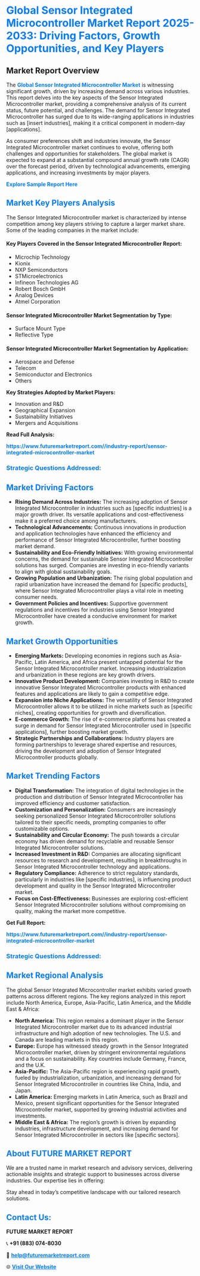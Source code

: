 <h1 style="color: #007BFF;">Global Sensor Integrated Microcontroller Market Report 2025-2033: Driving Factors, Growth Opportunities, and Key Players</h1>

<section id="overview">
<h2>Market Report Overview</h2>
<p>The <a href="https://www.futuremarketreport.com//industry-report/sensor-integrated-microcontroller-market" style="color: #007BFF; text-decoration: none;"><strong>Global Sensor Integrated Microcontroller Market</strong></a> is witnessing significant growth, driven by increasing demand across various industries. This report delves into the key aspects of the Sensor Integrated Microcontroller market, providing a comprehensive analysis of its current status, future potential, and challenges. The demand for Sensor Integrated Microcontroller has surged due to its wide-ranging applications in industries such as [insert industries], making it a critical component in modern-day [applications].</p>
<p>As consumer preferences shift and industries innovate, the Sensor Integrated Microcontroller market continues to evolve, offering both challenges and opportunities for stakeholders. The global market is expected to expand at a substantial compound annual growth rate (CAGR) over the forecast period, driven by technological advancements, emerging applications, and increasing investments by major players.</p>
</section>

<section id="overview">
<p><a href="https://www.futuremarketreport.com//request-sample/reportId=75049" style="color: #007BFF; text-decoration: none;"><strong>Explore Sample Report Here</strong></a></p>
</section>

<section id="key-players">
<h2 style="color: #007BFF;">Market Key Players Analysis</h2>
<p>The Sensor Integrated Microcontroller market is characterized by intense competition among key players striving to capture a larger market share. Some of the leading companies in the market include:</p>
<h4>Key Players Covered in the Sensor Integrated Microcontroller Report:</h4>
<ul><li>Microchip Technology</li><li>Kionix</li><li>NXP Semiconductors</li><li>STMicroelectronics</li><li>Infineon Technologies AG</li><li>Robert Bosch GmbH</li><li>Analog Devices</li><li>Atmel Corporation</li></ul>
<h4>Sensor Integrated Microcontroller Market Segmentation by Type:</h4>
<ul><li>Surface Mount Type</li><li>Reflective Type</li></ul>

<h4>Sensor Integrated Microcontroller Market Segmentation by Application:</h4>
<ul><li>Aerospace and Defense</li><li>Telecom</li><li>Semiconductor and Electronics</li><li>Others</li></ul>
<p><strong>Key Strategies Adopted by Market Players:</strong></p>
<ul>
<li>Innovation and R&D</li>
<li>Geographical Expansion</li>
<li>Sustainability Initiatives</li>
<li>Mergers and Acquisitions</li>
</ul>
</section>

<section>
<p><strong>Read Full Analysis: </strong></p><a href="https://www.futuremarketreport.com//industry-report/sensor-integrated-microcontroller-market" style="color: #007BFF; text-decoration: none;"><strong>https://www.futuremarketreport.com//industry-report/sensor-integrated-microcontroller-market</strong></a>
<h3 style="color: #007BFF;">Strategic Questions Addressed:</h3>
</section>

<section id="driving-factors">
<h2 style="color: #007BFF;">Market Driving Factors</h2>
<ul>
<li><strong>Rising Demand Across Industries:</strong> The increasing adoption of Sensor Integrated Microcontroller in industries such as [specific industries] is a major growth driver. Its versatile applications and cost-effectiveness make it a preferred choice among manufacturers.</li>
<li><strong>Technological Advancements:</strong> Continuous innovations in production and application technologies have enhanced the efficiency and performance of Sensor Integrated Microcontroller, further boosting market demand.</li>
<li><strong>Sustainability and Eco-Friendly Initiatives:</strong> With growing environmental concerns, the demand for sustainable Sensor Integrated Microcontroller solutions has surged. Companies are investing in eco-friendly variants to align with global sustainability goals.</li>
<li><strong>Growing Population and Urbanization:</strong> The rising global population and rapid urbanization have increased the demand for [specific products], where Sensor Integrated Microcontroller plays a vital role in meeting consumer needs.</li>
<li><strong>Government Policies and Incentives:</strong> Supportive government regulations and incentives for industries using Sensor Integrated Microcontroller have created a conducive environment for market growth.</li>
</ul>
</section>

<section id="growth-opportunities">
<h2 style="color: #007BFF;">Market Growth Opportunities</h2>
<ul>
<li><strong>Emerging Markets:</strong> Developing economies in regions such as Asia-Pacific, Latin America, and Africa present untapped potential for the Sensor Integrated Microcontroller market. Increasing industrialization and urbanization in these regions are key growth drivers.</li>
<li><strong>Innovative Product Development:</strong> Companies investing in R&D to create innovative Sensor Integrated Microcontroller products with enhanced features and applications are likely to gain a competitive edge.</li>
<li><strong>Expansion into Niche Applications:</strong> The versatility of Sensor Integrated Microcontroller allows it to be utilized in niche markets such as [specific niches], creating opportunities for growth and diversification.</li>
<li><strong>E-commerce Growth:</strong> The rise of e-commerce platforms has created a surge in demand for Sensor Integrated Microcontroller used in [specific applications], further boosting market growth.</li>
<li><strong>Strategic Partnerships and Collaborations:</strong> Industry players are forming partnerships to leverage shared expertise and resources, driving the development and adoption of Sensor Integrated Microcontroller products globally.</li>
</ul>
</section>

<section id="trending-factors">
<h2 style="color: #007BFF;">Market Trending Factors</h2>
<ul>
<li><strong>Digital Transformation:</strong> The integration of digital technologies in the production and distribution of Sensor Integrated Microcontroller has improved efficiency and customer satisfaction.</li>
<li><strong>Customization and Personalization:</strong> Consumers are increasingly seeking personalized Sensor Integrated Microcontroller solutions tailored to their specific needs, prompting companies to offer customizable options.</li>
<li><strong>Sustainability and Circular Economy:</strong> The push towards a circular economy has driven demand for recyclable and reusable Sensor Integrated Microcontroller solutions.</li>
<li><strong>Increased Investment in R&D:</strong> Companies are allocating significant resources to research and development, resulting in breakthroughs in Sensor Integrated Microcontroller technology and applications.</li>
<li><strong>Regulatory Compliance:</strong> Adherence to strict regulatory standards, particularly in industries like [specific industries], is influencing product development and quality in the Sensor Integrated Microcontroller market.</li>
<li><strong>Focus on Cost-Effectiveness:</strong> Businesses are exploring cost-efficient Sensor Integrated Microcontroller solutions without compromising on quality, making the market more competitive.</li>
</ul>
</section>

<section>
<p><strong>Get Full Report: </strong></p><a href="https://www.futuremarketreport.com//industry-report/sensor-integrated-microcontroller-market" style="color: #007BFF; text-decoration: none;"><strong>https://www.futuremarketreport.com//industry-report/sensor-integrated-microcontroller-market</strong></a>
<h3 style="color: #007BFF;">Strategic Questions Addressed:</h3>
</section>


<section id="regional-analysis">
<h2 style="color: #007BFF;">Market Regional Analysis</h2>
<p>The global Sensor Integrated Microcontroller market exhibits varied growth patterns across different regions. The key regions analyzed in this report include North America, Europe, Asia-Pacific, Latin America, and the Middle East & Africa:</p>
<ul>
<li><strong>North America:</strong> This region remains a dominant player in the Sensor Integrated Microcontroller market due to its advanced industrial infrastructure and high adoption of new technologies. The U.S. and Canada are leading markets in this region.</li>
<li><strong>Europe:</strong> Europe has witnessed steady growth in the Sensor Integrated Microcontroller market, driven by stringent environmental regulations and a focus on sustainability. Key countries include Germany, France, and the U.K.</li>
<li><strong>Asia-Pacific:</strong> The Asia-Pacific region is experiencing rapid growth, fueled by industrialization, urbanization, and increasing demand for Sensor Integrated Microcontroller in countries like China, India, and Japan.</li>
<li><strong>Latin America:</strong> Emerging markets in Latin America, such as Brazil and Mexico, present significant opportunities for the Sensor Integrated Microcontroller market, supported by growing industrial activities and investments.</li>
<li><strong>Middle East & Africa:</strong> The region’s growth is driven by expanding industries, infrastructure development, and increasing demand for Sensor Integrated Microcontroller in sectors like [specific sectors].</li>
</ul>
</section>

<footer>
<h2 style="color: #007BFF;">About FUTURE MARKET REPORT</h2>
<p>We are a trusted name in market research and advisory services, delivering actionable insights and strategic support to businesses across diverse industries. Our expertise lies in offering:</p>

<p>Stay ahead in today’s competitive landscape with our tailored research solutions.</p>

<h2 style="color: #007BFF;">Contact Us:</h2>
<p><strong>FUTURE MARKET REPORT</strong></p>
<p>📞 <strong>+91 (883) 074-8030</strong></p>
<p>📧 <strong><a href="mailto:help@futuremarketreport.com" style="color: #007BFF;">help@futuremarketreport.com</a></strong></p>
<p>🌐 <strong><a href="https://www.futuremarketreport.com/" style="color: #007BFF;">Visit Our Website</a></strong></p>
</footer>